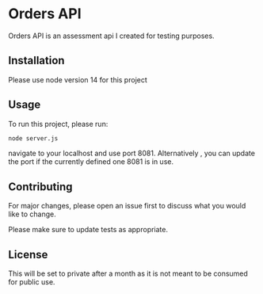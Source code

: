 # Orders API

Orders API is an assessment api I created for testing purposes.

## Installation

Please use node version 14 for this project

## Usage

To run this project, please run:

```bash
node server.js
```

navigate to your localhost and use port 8081. Alternatively , you can update the port if the currently defined one 8081 is in use.

## Contributing

For major changes, please open an issue first
to discuss what you would like to change.

Please make sure to update tests as appropriate.

## License

This will be set to private after a month as it is not meant to be consumed for public use.
